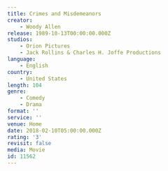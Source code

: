 ```yaml
---
title: Crimes and Misdemeanors
creator:
    - Woody Allen
release: 1989-10-13T00:00:00.000Z
studios:
    - Orion Pictures
    - Jack Rollins & Charles H. Joffe Productions
language:
    - English
country:
    - United States
length: 104
genre:
    - Comedy
    - Drama
format: ''
service: ''
venue: Home
date: 2018-02-10T05:00:00.000Z
rating: '3'
revisit: false
media: Movie
id: 11562
---
```



